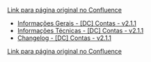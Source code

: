 [Link para página original no Confluence](https://openfinancebrasil.atlassian.net/wiki/spaces/OF/pages/225345537)

- [Informações Gerais - \[DC\] Contas - v2.1.1](../../../../../../../OF/Open%20Finance%20Brasil/Especifica%c3%a7%c3%b5es%20de%20APIs/Dados%20do%20Cliente%20%e2%80%93%20DC/[DC]%20API%20-%20Contas/Hist%c3%b3rico%20de%20Especifica%c3%a7%c3%b5es%20-%20[DC]%20Contas/v2.1.1%20-%20[DC]%20Contas/Informa%c3%a7%c3%b5es%20Gerais%20-%20[DC]%20Contas%20-%20v2.1.1)
- [Informações Técnicas - \[DC\] Contas - v2.1.1](../../../../../../../OF/Open%20Finance%20Brasil/Especifica%c3%a7%c3%b5es%20de%20APIs/Dados%20do%20Cliente%20%e2%80%93%20DC/[DC]%20API%20-%20Contas/Hist%c3%b3rico%20de%20Especifica%c3%a7%c3%b5es%20-%20[DC]%20Contas/v2.1.1%20-%20[DC]%20Contas/Informa%c3%a7%c3%b5es%20T%c3%a9cnicas%20-%20[DC]%20Contas%20-%20v2.1.1)
- [Changelog - \[DC\] Contas - v2.1.1](../../../../../../../OF/Open%20Finance%20Brasil/Especifica%c3%a7%c3%b5es%20de%20APIs/Dados%20do%20Cliente%20%e2%80%93%20DC/[DC]%20API%20-%20Contas/Hist%c3%b3rico%20de%20Especifica%c3%a7%c3%b5es%20-%20[DC]%20Contas/v2.1.1%20-%20[DC]%20Contas/Changelog%20-%20[DC]%20Contas%20-%20v2.1.1)

[Link para página original no Confluence](https://openfinancebrasil.atlassian.net/wiki/spaces/OF/pages/225345537)